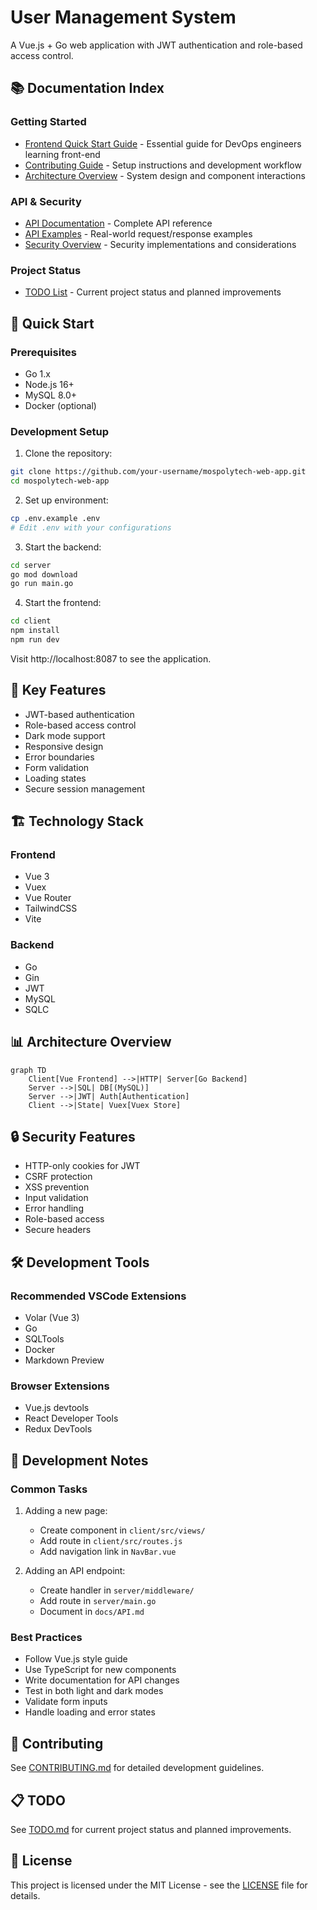 # User Management System

A Vue.js + Go web application with JWT authentication and role-based access control.

## 📚 Documentation Index

### Getting Started
- [Frontend Quick Start Guide](docs/FRONTEND_QUICKSTART.md) - Essential guide for DevOps engineers learning front-end
- [Contributing Guide](CONTRIBUTING.md) - Setup instructions and development workflow
- [Architecture Overview](docs/ARCHITECTURE.md) - System design and component interactions

### API & Security
- [API Documentation](docs/API.md) - Complete API reference
- [API Examples](docs/API_EXAMPLES.md) - Real-world request/response examples
- [Security Overview](docs/SECURITY.md) - Security implementations and considerations

### Project Status
- [TODO List](TODO.md) - Current project status and planned improvements

## 🚀 Quick Start

### Prerequisites
- Go 1.x
- Node.js 16+
- MySQL 8.0+
- Docker (optional)

### Development Setup

1. Clone the repository:
```bash
git clone https://github.com/your-username/mospolytech-web-app.git
cd mospolytech-web-app
```

2. Set up environment:
```bash
cp .env.example .env
# Edit .env with your configurations
```

3. Start the backend:
```bash
cd server
go mod download
go run main.go
```

4. Start the frontend:
```bash
cd client
npm install
npm run dev
```

Visit http://localhost:8087 to see the application.

## 🔑 Key Features

- JWT-based authentication
- Role-based access control
- Dark mode support
- Responsive design
- Error boundaries
- Form validation
- Loading states
- Secure session management

## 🏗️ Technology Stack

### Frontend
- Vue 3
- Vuex
- Vue Router
- TailwindCSS
- Vite

### Backend
- Go
- Gin
- JWT
- MySQL
- SQLC

## 📊 Architecture Overview

```mermaid
graph TD
    Client[Vue Frontend] -->|HTTP| Server[Go Backend]
    Server -->|SQL| DB[(MySQL)]
    Server -->|JWT| Auth[Authentication]
    Client -->|State| Vuex[Vuex Store]
```

## 🔒 Security Features

- HTTP-only cookies for JWT
- CSRF protection
- XSS prevention
- Input validation
- Error handling
- Role-based access
- Secure headers

## 🛠️ Development Tools

### Recommended VSCode Extensions
- Volar (Vue 3)
- Go
- SQLTools
- Docker
- Markdown Preview

### Browser Extensions
- Vue.js devtools
- React Developer Tools
- Redux DevTools

## 📝 Development Notes

### Common Tasks
1. Adding a new page:
   - Create component in `client/src/views/`
   - Add route in `client/src/routes.js`
   - Add navigation link in `NavBar.vue`

2. Adding an API endpoint:
   - Create handler in `server/middleware/`
   - Add route in `server/main.go`
   - Document in `docs/API.md`

### Best Practices
- Follow Vue.js style guide
- Use TypeScript for new components
- Write documentation for API changes
- Test in both light and dark modes
- Validate form inputs
- Handle loading and error states

## 🤝 Contributing

See [CONTRIBUTING.md](CONTRIBUTING.md) for detailed development guidelines.

## 📋 TODO

See [TODO.md](TODO.md) for current project status and planned improvements.

## 📜 License

This project is licensed under the MIT License - see the [LICENSE](LICENSE) file for details.